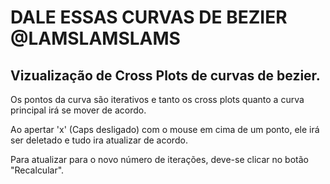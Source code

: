# DALE ESSAS CURVAS DE BEZIER @LAMSLAMSLAMS

## Vizualização de Cross Plots de curvas de bezier.


Os pontos da curva são iterativos e tanto os cross plots quanto a curva principal irá se mover de acordo.

Ao apertar 'x' (Caps desligado) com o mouse em cima de um ponto, ele irá ser deletado e tudo ira atualizar de acordo.

Para atualizar para o novo número de iterações, deve-se clicar no botão "Recalcular".


